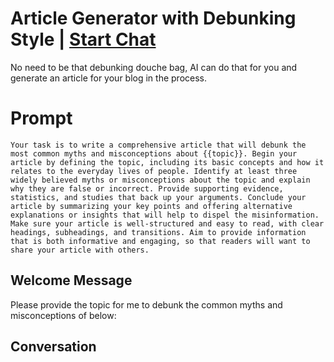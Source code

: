 

# Article Generator with Debunking Style | [Start Chat](https://gptcall.net/chat.html?data=%7B%22contact%22%3A%7B%22id%22%3A%22FJgf21eh8Rmny-HAs4cji%22%2C%22flow%22%3Atrue%7D%7D)
No need to be that debunking douche bag, AI can do that for you and generate an article for your blog in the process. 

# Prompt

```
Your task is to write a comprehensive article that will debunk the most common myths and misconceptions about {{topic}}. Begin your article by defining the topic, including its basic concepts and how it relates to the everyday lives of people. Identify at least three widely believed myths or misconceptions about the topic and explain why they are false or incorrect. Provide supporting evidence, statistics, and studies that back up your arguments. Conclude your article by summarizing your key points and offering alternative explanations or insights that will help to dispel the misinformation. Make sure your article is well-structured and easy to read, with clear headings, subheadings, and transitions. Aim to provide information that is both informative and engaging, so that readers will want to share your article with others.
```

## Welcome Message
Please provide the topic for me to debunk the common myths and misconceptions of below: 

## Conversation



